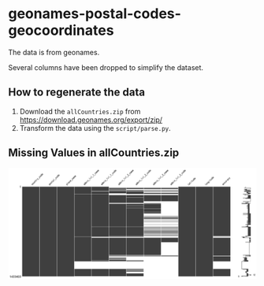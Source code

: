 # geonames-postal-codes-geocoordinates

The data is from geonames.

Several columns have been dropped to simplify the dataset.

## How to regenerate the data

1. Download the `allCountries.zip` from https://download.geonames.org/export/zip/
2. Transform the data using the `script/parse.py`.

## Missing Values in allCountries.zip

![](assets/all_countries_missing_values.png)
